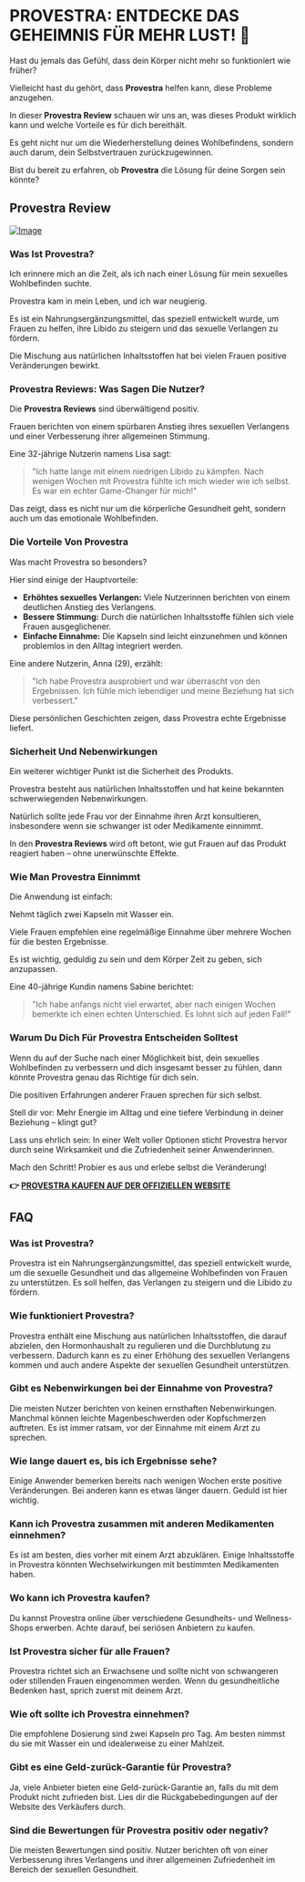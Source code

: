 # PROVESTRA: ENTDECKE DAS GEHEIMNIS FÜR MEHR LUST! 💖

Hast du jemals das Gefühl, dass dein Körper nicht mehr so funktioniert wie früher? 

Vielleicht hast du gehört, dass **Provestra** helfen kann, diese Probleme anzugehen. 

In dieser **Provestra Review** schauen wir uns an, was dieses Produkt wirklich kann und welche Vorteile es für dich bereithält. 

Es geht nicht nur um die Wiederherstellung deines Wohlbefindens, sondern auch darum, dein Selbstvertrauen zurückzugewinnen. 

Bist du bereit zu erfahren, ob **Provestra** die Lösung für deine Sorgen sein könnte?

## Provestra Review

[![Image](https://www2.sellhealth.com/42/provestra_b_23_1.jpg)](https://gchaffi.com/dh6kPVjB)

### Was Ist Provestra?

Ich erinnere mich an die Zeit, als ich nach einer Lösung für mein sexuelles Wohlbefinden suchte. 

Provestra kam in mein Leben, und ich war neugierig. 

Es ist ein Nahrungsergänzungsmittel, das speziell entwickelt wurde, um Frauen zu helfen, ihre Libido zu steigern und das sexuelle Verlangen zu fördern. 

Die Mischung aus natürlichen Inhaltsstoffen hat bei vielen Frauen positive Veränderungen bewirkt.

### Provestra Reviews: Was Sagen Die Nutzer?

Die **Provestra Reviews** sind überwältigend positiv. 

Frauen berichten von einem spürbaren Anstieg ihres sexuellen Verlangens und einer Verbesserung ihrer allgemeinen Stimmung.

Eine 32-jährige Nutzerin namens Lisa sagt:

> "Ich hatte lange mit einem niedrigen Libido zu kämpfen. Nach wenigen Wochen mit Provestra fühlte ich mich wieder wie ich selbst. Es war ein echter Game-Changer für mich!"

Das zeigt, dass es nicht nur um die körperliche Gesundheit geht, sondern auch um das emotionale Wohlbefinden.

### Die Vorteile Von Provestra

Was macht Provestra so besonders? 

Hier sind einige der Hauptvorteile:

- **Erhöhtes sexuelles Verlangen:** Viele Nutzerinnen berichten von einem deutlichen Anstieg des Verlangens.
- **Bessere Stimmung:** Durch die natürlichen Inhaltsstoffe fühlen sich viele Frauen ausgeglichener.
- **Einfache Einnahme:** Die Kapseln sind leicht einzunehmen und können problemlos in den Alltag integriert werden.

Eine andere Nutzerin, Anna (29), erzählt:

> "Ich habe Provestra ausprobiert und war überrascht von den Ergebnissen. Ich fühle mich lebendiger und meine Beziehung hat sich verbessert."

Diese persönlichen Geschichten zeigen, dass Provestra echte Ergebnisse liefert.

### Sicherheit Und Nebenwirkungen

Ein weiterer wichtiger Punkt ist die Sicherheit des Produkts. 

Provestra besteht aus natürlichen Inhaltsstoffen und hat keine bekannten schwerwiegenden Nebenwirkungen.

Natürlich sollte jede Frau vor der Einnahme ihren Arzt konsultieren, insbesondere wenn sie schwanger ist oder Medikamente einnimmt.

In den **Provestra Reviews** wird oft betont, wie gut Frauen auf das Produkt reagiert haben – ohne unerwünschte Effekte.

### Wie Man Provestra Einnimmt

Die Anwendung ist einfach: 

Nehmt täglich zwei Kapseln mit Wasser ein. 

Viele Frauen empfehlen eine regelmäßige Einnahme über mehrere Wochen für die besten Ergebnisse.

Es ist wichtig, geduldig zu sein und dem Körper Zeit zu geben, sich anzupassen.

Eine 40-jährige Kundin namens Sabine berichtet:

> "Ich habe anfangs nicht viel erwartet, aber nach einigen Wochen bemerkte ich einen echten Unterschied. Es lohnt sich auf jeden Fall!"

### Warum Du Dich Für Provestra Entscheiden Solltest

Wenn du auf der Suche nach einer Möglichkeit bist, dein sexuelles Wohlbefinden zu verbessern und dich insgesamt besser zu fühlen, dann könnte Provestra genau das Richtige für dich sein. 

Die positiven Erfahrungen anderer Frauen sprechen für sich selbst.

Stell dir vor: Mehr Energie im Alltag und eine tiefere Verbindung in deiner Beziehung – klingt gut? 

Lass uns ehrlich sein: In einer Welt voller Optionen sticht Provestra hervor durch seine Wirksamkeit und die Zufriedenheit seiner Anwenderinnen.

Mach den Schritt! Probier es aus und erlebe selbst die Veränderung!



**👉 [PROVESTRA KAUFEN AUF DER OFFIZIELLEN WEBSITE](https://gchaffi.com/dh6kPVjB)**

## FAQ

### Was ist Provestra?

Provestra ist ein Nahrungsergänzungsmittel, das speziell entwickelt wurde, um die sexuelle Gesundheit und das allgemeine Wohlbefinden von Frauen zu unterstützen. Es soll helfen, das Verlangen zu steigern und die Libido zu fördern.

### Wie funktioniert Provestra?

Provestra enthält eine Mischung aus natürlichen Inhaltsstoffen, die darauf abzielen, den Hormonhaushalt zu regulieren und die Durchblutung zu verbessern. Dadurch kann es zu einer Erhöhung des sexuellen Verlangens kommen und auch andere Aspekte der sexuellen Gesundheit unterstützen.

### Gibt es Nebenwirkungen bei der Einnahme von Provestra?

Die meisten Nutzer berichten von keinen ernsthaften Nebenwirkungen. Manchmal können leichte Magenbeschwerden oder Kopfschmerzen auftreten. Es ist immer ratsam, vor der Einnahme mit einem Arzt zu sprechen.

### Wie lange dauert es, bis ich Ergebnisse sehe?

Einige Anwender bemerken bereits nach wenigen Wochen erste positive Veränderungen. Bei anderen kann es etwas länger dauern. Geduld ist hier wichtig.

### Kann ich Provestra zusammen mit anderen Medikamenten einnehmen?

Es ist am besten, dies vorher mit einem Arzt abzuklären. Einige Inhaltsstoffe in Provestra könnten Wechselwirkungen mit bestimmten Medikamenten haben.

### Wo kann ich Provestra kaufen?

Du kannst Provestra online über verschiedene Gesundheits- und Wellness-Shops erwerben. Achte darauf, bei seriösen Anbietern zu kaufen.

### Ist Provestra sicher für alle Frauen?

Provestra richtet sich an Erwachsene und sollte nicht von schwangeren oder stillenden Frauen eingenommen werden. Wenn du gesundheitliche Bedenken hast, sprich zuerst mit deinem Arzt.

### Wie oft sollte ich Provestra einnehmen?

Die empfohlene Dosierung sind zwei Kapseln pro Tag. Am besten nimmst du sie mit Wasser ein und idealerweise zu einer Mahlzeit.

### Gibt es eine Geld-zurück-Garantie für Provestra?

Ja, viele Anbieter bieten eine Geld-zurück-Garantie an, falls du mit dem Produkt nicht zufrieden bist. Lies dir die Rückgabebedingungen auf der Website des Verkäufers durch.

### Sind die Bewertungen für Provestra positiv oder negativ?

Die meisten Bewertungen sind positiv. Nutzer berichten oft von einer Verbesserung ihres Verlangens und ihrer allgemeinen Zufriedenheit im Bereich der sexuellen Gesundheit.